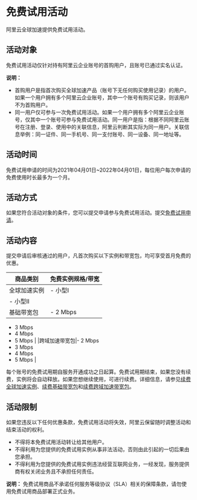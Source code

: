 # 免费试用活动

阿里云全球加速提供免费试用活动。

## 活动对象

免费试用活动仅针对持有阿里云企业账号的首购用户，且账号已通过实名认证。

**说明：**

-   首购用户是指首次购买全球加速产品（账号下无任何购买使用记录）的用户。如果一个用户拥有多个阿里云企业账号，其中一个账号有购买记录，则该用户不为首购用户。
-   同一用户仅可参与一次免费试用活动。如果一个用户拥有多个阿里云企业账号，仅其中一个账号可参与免费试用活动。同一用户是指：根据不同阿里云账号在注册、登录、使用中的关联信息，阿里云判断其实际为同一用户。关联信息举例：同一证件、同一手机号、同一支付账号、同一设备、同一地址等。

## 活动时间

免费试用申请的时间为2021年04月01日~2022年04月01日，每位用户每次申请的免费使用时长最多为一个月。

## 活动方式

如果您符合活动对象的条件，您可以提交申请参与免费试用活动。提交[免费试用申请](https://page-intl.aliyun.com/form/act857014000/index.htm)。

## 活动内容

提交申请后审核通过的用户，凡首次购买以下实例和带宽包，均可享受首月免费的优惠。

|商品类别|免费实例规格/带宽|
|----|---------|
|全球加速实例|-   小型Ⅰ
-   小型Ⅱ |
|基础带宽包|-   2 Mbps
-   3 Mbps
-   4 Mbps
-   5 Mbps |
|跨域加速带宽包|-   2 Mbps
-   3 Mbps
-   4 Mbps
-   5 Mbps |

每个账号的免费试用期自服务开通成功之日起算。免费试用期结束，如果您没有续费，实例将会自动释放。如果您想继续使用，可进行续费。详细信息，请参见[续费全球加速实例](/intl.zh-CN/用户指南/全球加速实例/续费.md)、[续费基础带宽包](/intl.zh-CN/用户指南/基础带宽包/续费.md)和[续费跨域加速带宽包](/intl.zh-CN/用户指南/跨域加速带宽包/续费.md)。

## 活动限制

如果您违反以下任何优惠条款，免费试用活动将失效，阿里云保留随时调整活动和结束活动的权利。

-   不得将本免费试用活动转让给其他用户。
-   不得利用为您提供的免费试用实例从事非法活动，否则由此引起的一切后果由您承担。
-   不得利用为您提供的免费试用实例违法经营互联网业务，一经发现，服务提供商有权关闭业务且不承担任何责任。

**说明：** 免费试用商品不承诺任何服务等级协议（SLA）相关的保障条款，请勿使用免费试用商品部署正式业务。


